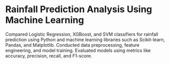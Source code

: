 # Rainfall Prediction Analysis Using Machine Learning
Compared Logistic Regression, XGBoost, and SVM classifiers for rainfall prediction using Python and machine learning libraries such as Scikit-learn, Pandas, and Matplotlib. Conducted data preprocessing, feature engineering, and model training. Evaluated models using metrics like accuracy, precision, recall, and F1-score.
